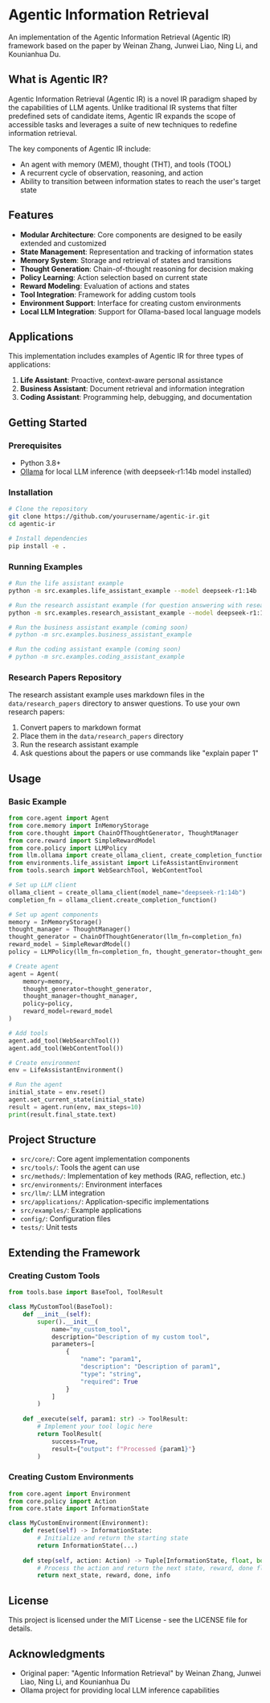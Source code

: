 # Agentic Information Retrieval

An implementation of the Agentic Information Retrieval (Agentic IR) framework based on the paper by Weinan Zhang, Junwei Liao, Ning Li, and Kounianhua Du.

## What is Agentic IR?

Agentic Information Retrieval (Agentic IR) is a novel IR paradigm shaped by the capabilities of LLM agents. Unlike traditional IR systems that filter predefined sets of candidate items, Agentic IR expands the scope of accessible tasks and leverages a suite of new techniques to redefine information retrieval.

The key components of Agentic IR include:

- An agent with memory (MEM), thought (THT), and tools (TOOL)
- A recurrent cycle of observation, reasoning, and action
- Ability to transition between information states to reach the user's target state

## Features

- **Modular Architecture**: Core components are designed to be easily extended and customized
- **State Management**: Representation and tracking of information states
- **Memory System**: Storage and retrieval of states and transitions
- **Thought Generation**: Chain-of-thought reasoning for decision making
- **Policy Learning**: Action selection based on current state
- **Reward Modeling**: Evaluation of actions and states
- **Tool Integration**: Framework for adding custom tools
- **Environment Support**: Interface for creating custom environments
- **Local LLM Integration**: Support for Ollama-based local language models

## Applications

This implementation includes examples of Agentic IR for three types of applications:

1. **Life Assistant**: Proactive, context-aware personal assistance
2. **Business Assistant**: Document retrieval and information integration
3. **Coding Assistant**: Programming help, debugging, and documentation

## Getting Started

### Prerequisites

- Python 3.8+
- [Ollama](https://ollama.ai/) for local LLM inference (with deepseek-r1:14b model installed)

### Installation

```bash
# Clone the repository
git clone https://github.com/yourusername/agentic-ir.git
cd agentic-ir

# Install dependencies
pip install -e .
```

### Running Examples

```bash
# Run the life assistant example
python -m src.examples.life_assistant_example --model deepseek-r1:14b

# Run the research assistant example (for question answering with research papers)
python -m src.examples.research_assistant_example --model deepseek-r1:14b

# Run the business assistant example (coming soon)
# python -m src.examples.business_assistant_example

# Run the coding assistant example (coming soon)
# python -m src.examples.coding_assistant_example
```

### Research Papers Repository

The research assistant example uses markdown files in the `data/research_papers` directory to answer questions. To use your own research papers:

1. Convert papers to markdown format
2. Place them in the `data/research_papers` directory
3. Run the research assistant example
4. Ask questions about the papers or use commands like "explain paper 1"

## Usage

### Basic Example

```python
from core.agent import Agent
from core.memory import InMemoryStorage
from core.thought import ChainOfThoughtGenerator, ThoughtManager
from core.reward import SimpleRewardModel
from core.policy import LLMPolicy
from llm.ollama import create_ollama_client, create_completion_function
from environments.life_assistant import LifeAssistantEnvironment
from tools.search import WebSearchTool, WebContentTool

# Set up LLM client
ollama_client = create_ollama_client(model_name="deepseek-r1:14b")
completion_fn = ollama_client.create_completion_function()

# Set up agent components
memory = InMemoryStorage()
thought_manager = ThoughtManager()
thought_generator = ChainOfThoughtGenerator(llm_fn=completion_fn)
reward_model = SimpleRewardModel()
policy = LLMPolicy(llm_fn=completion_fn, thought_generator=thought_generator, memory=memory)

# Create agent
agent = Agent(
    memory=memory,
    thought_generator=thought_generator,
    thought_manager=thought_manager,
    policy=policy,
    reward_model=reward_model
)

# Add tools
agent.add_tool(WebSearchTool())
agent.add_tool(WebContentTool())

# Create environment
env = LifeAssistantEnvironment()

# Run the agent
initial_state = env.reset()
agent.set_current_state(initial_state)
result = agent.run(env, max_steps=10)
print(result.final_state.text)
```

## Project Structure

- `src/core/`: Core agent implementation components
- `src/tools/`: Tools the agent can use
- `src/methods/`: Implementation of key methods (RAG, reflection, etc.)
- `src/environments/`: Environment interfaces
- `src/llm/`: LLM integration
- `src/applications/`: Application-specific implementations
- `src/examples/`: Example applications
- `config/`: Configuration files
- `tests/`: Unit tests

## Extending the Framework

### Creating Custom Tools

```python
from tools.base import BaseTool, ToolResult

class MyCustomTool(BaseTool):
    def __init__(self):
        super().__init__(
            name="my_custom_tool",
            description="Description of my custom tool",
            parameters=[
                {
                    "name": "param1",
                    "description": "Description of param1",
                    "type": "string",
                    "required": True
                }
            ]
        )
    
    def _execute(self, param1: str) -> ToolResult:
        # Implement your tool logic here
        return ToolResult(
            success=True,
            result={"output": f"Processed {param1}"}
        )
```

### Creating Custom Environments

```python
from core.agent import Environment
from core.policy import Action
from core.state import InformationState

class MyCustomEnvironment(Environment):
    def reset(self) -> InformationState:
        # Initialize and return the starting state
        return InformationState(...)
    
    def step(self, action: Action) -> Tuple[InformationState, float, bool, Dict[str, Any]]:
        # Process the action and return the next state, reward, done flag, and info
        return next_state, reward, done, info
```

## License

This project is licensed under the MIT License - see the LICENSE file for details.

## Acknowledgments

- Original paper: "Agentic Information Retrieval" by Weinan Zhang, Junwei Liao, Ning Li, and Kounianhua Du
- Ollama project for providing local LLM inference capabilities 